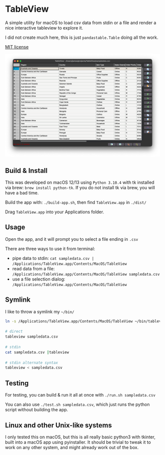 # TableView

A simple utility for macOS to load csv data from stdin or a file and render a nice interactive tableview to explore it.

I did not create much here, this is just `pandastable.Table` doing all the work.

[MIT license](License.txt)

![screenshot](screenshot.png)

## Build & Install

This was developed on macOS 12/13 using `Python 3.10.4` with tk installed via brew: `brew install python-tk`. 
If you do not install tk via brew, you will have a bad time.

Build the app with: `./build-app.sh`, then find `TableView.app` in `./dist/` 

Drag `TableView.app` into your Applications folder.

## Usage

Open the app, and it will prompt you to select a file ending in `.csv`

There are three ways to use it from terminal:
* pipe data to stdin: `cat sampledata.csv | /Applications/TableView.app/Contents/MacOS/TableView`
* read data from a file: `/Applications/TableView.app/Contents/MacOS/TableView sampledata.csv`
* use a file selection dialog: `/Applications/TableView.app/Contents/MacOS/TableView`


## Symlink
I like to throw a symlink my `~/bin/`
```bash
ln -s /Applications/TableView.app/Contents/MacOS/TableView ~/bin/tableview

# direct
tableview sampledata.csv

# stdin
cat sampledata.csv |tableview

# stdin alternate syntax
tableview < sampledata.csv
```

## Testing

For testing, you can build & run it all at once with `./run.sh sampledata.csv`

You can also use `./test.sh sampledata.csv`, which just runs the python script without building the app.

## Linux and other Unix-like systems

I only tested this on macOS, but this is all really basic python3 with tkinter, built into a macOS app using pyinstaller. It should be trivial to tweak it to work on any other system, and might already work out of the box.

